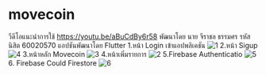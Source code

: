 # movecoin
วีดีโอแนะนำการใช้
https://youtu.be/aBuCdBy6r58
พัฒนาโดย
นาย จีราชล ธรรมศร รหัสนิสิต 60020570
แอปชันพัฒนาโดย Flutter
1.หน้า Login เข้าแอปพลิเคชัน
![1](https://user-images.githubusercontent.com/55951306/98171200-f03f6380-1f21-11eb-9fe8-3b0ad214139a.jpg)
2.หน้า Sigup 
![4](https://user-images.githubusercontent.com/55951306/98171258-051bf700-1f22-11eb-977e-909eac7aa8a6.jpg)
3.หน้าหลัก Movecoin
![3](https://user-images.githubusercontent.com/55951306/98171323-2250c580-1f22-11eb-859a-40e3960c3696.jpg)
4.หน้าเพิ่มรายการ
![2](https://user-images.githubusercontent.com/55951306/98171385-3d233a00-1f22-11eb-908e-4e2a7ca25380.jpg)
5.Firebase Authenticatio
![5](https://user-images.githubusercontent.com/55951306/98171685-b6bb2800-1f22-11eb-92b3-c41498dba4aa.PNG)
6. Firebase Could Firestore
![6](https://user-images.githubusercontent.com/55951306/98171705-bf136300-1f22-11eb-9cdd-0202b0bcec1d.PNG)
